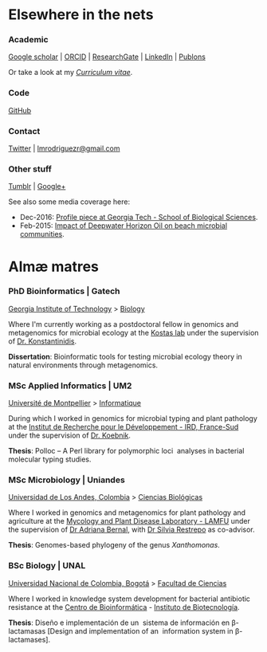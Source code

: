 # Elsewhere in the nets

### Academic
[Google scholar](https://scholar.google.com/citations?user=NflBi1cAAAAJ&hl=en) |
[ORCID](http://orcid.org/0000-0001-7603-3093) |
[ResearchGate](https://www.researchgate.net/profile/Luis_Rodriguez-R) |
[LinkedIn](https://www.linkedin.com/profile/view?id=AAMAAAUA4cYBd2fdSpjjM-c26Z1r2GIWVm-TiGg) |
[Publons](https://publons.com/a/326532)

Or take a look at my [_Curriculum vitae_](cv-2018-2-en.pdf).

### Code
[GitHub](https://github.com/lmrodriguezr)

### Contact
[Twitter](https://twitter.com/_lrr_) |
[lmrodriguezr@gmail.com](mailto:lmrodriguezr@gmail.com)

### Other stuff
[Tumblr](http://-lrr-.tumblr.com) |
[Google+](http://gplus.to/lrr)

See also some media coverage here:
* Dec-2016: [Profile piece at Georgia Tech - School of Biological Sciences](http://biosci.gatech.edu/news-events/news/555).
* Feb-2015: [Impact of Deepwater Horizon Oil on beach microbial communities](https://www.sciencedaily.com/releases/2015/02/150217154038.htm?utm_source=feedburner&utm_medium=feed&utm_campaign=Feed%3A+sciencedaily+%28Latest+Science+News+--+ScienceDaily%29).

# Almæ matres

### PhD Bioinformatics | Gatech
[Georgia Institute of Technology](http://www.gatech.edu/) > [Biology](http://www.biology.gatech.edu/)

Where I'm currently working as a postdoctoral fellow in genomics and metagenomics for microbial ecology at the
[Kostas lab](http://enve-omics.gatech.edu/) under the supervision of
[Dr. Konstantinidis](http://www.ce.gatech.edu/people/faculty/711/overview).

**Dissertation**: Bioinformatic tools for testing microbial ecology theory in natural environments through metagenomics.

### MSc Applied Informatics | UM2
[Université de Montpellier](http://www.umontpellier.fr/) > [Informatique](http://deptinfofds.univ-montp2.fr/)

During which I worked in genomics for microbial typing and plant pathology at the
[Institut de Recherche pour le Développement - IRD, France-Sud](http://www.france-sud.ird.fr/)
under the supervision of [Dr. Koebnik](http://www.biopred.net/koebnik/).

**Thesis**: Polloc – A Perl library for polymorphic loci  analyses in bacterial molecular typing studies.

### MSc Microbiology | Uniandes
[Universidad de Los Andes, Colombia](http://uniandes.edu.co/) > [Ciencias Biológicas](http://cienciasbiologicas.uniandes.edu.co/)

Where I worked in genomics and metagenomics for plant pathology and agriculture at the
[Mycology and Plant Disease Laboratory - LAMFU](http://lamfu.uniandes.edu.co/) under the supervision
of [Dr Adriana Bernal](http://lamfu.uniandes.edu.co/index.php/2-uncategorised/10-adriana-bernal), with
[Dr Silvia Restrepo](http://lamfu.uniandes.edu.co/index.php/9-researchers/9-silvia-restrepo) as co-advisor.

**Thesis**: Genomes-based phylogeny of the genus *Xanthomonas*.

### BSc Biology | UNAL
[Universidad Nacional de Colombia, Bogotá](http://unal.edu.co/) > [Facultad de Ciencias](http://ciencias.bogota.unal.edu.co/)

Where I worked in knowledge system development for bacterial antibiotic resistance at the
[Centro de Bioinformática](http://bioinf.ibun.unal.edu.co/) - [Instituto de Biotecnología](http://ibun.unal.edu.co/).

**Thesis**: Diseño e implementación de un  sistema de información en β-lactamasas
[Design and implementation of an  information system in β-lactamases].
